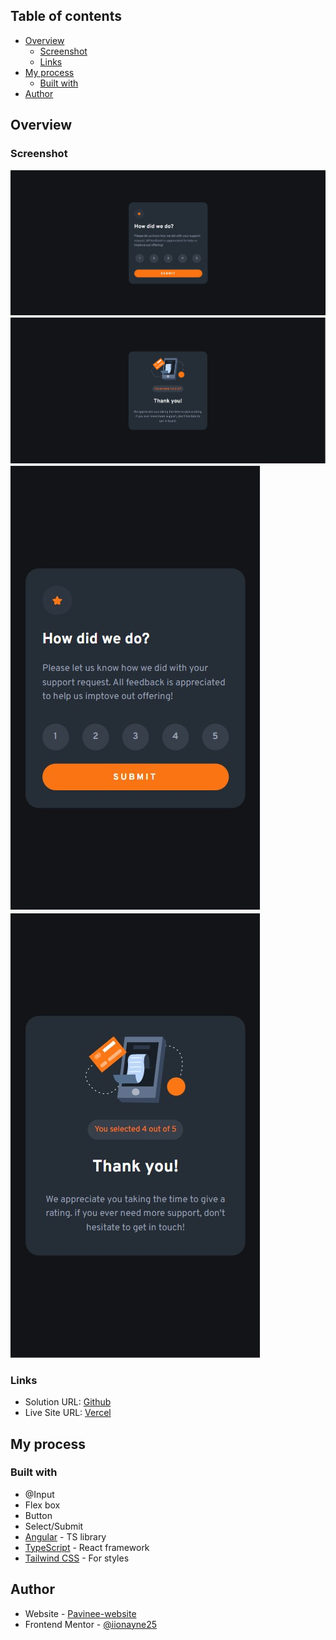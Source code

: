 ## Table of contents

- [Overview](#overview)
  - [Screenshot](#screenshot)
  - [Links](#links)
- [My process](#my-process)
  - [Built with](#built-with)
- [Author](#author)

## Overview

### Screenshot

![desktop](/src/assets/screenshots/desktop.jpg)
![desktop-thankyou-state](/src/assets/screenshots/desktop-thankyou-state.jpg)
![mobile](/src/assets/screenshots/mobile.jpg)
![mobile-thankyou-state](/src/assets/screenshots/mobile-thankyou-state.jpg)


### Links

- Solution URL: [Github](https://github.com/iionayne25/interactive-rating)
- Live Site URL: [Vercel](https://interactive-rating-by-pavinee.vercel.app/)

## My process

### Built with

- @Input
- Flex box
- Button
- Select/Submit
- [Angular](https://reactjs.org/) - TS library
- [TypeScript](https://www.typescriptlang.org/) - React framework
- [Tailwind CSS](https://tailwindcss.com/) - For styles

## Author

- Website - [Pavinee-website](https://pavineesut-website.vercel.app/)
- Frontend Mentor - [@iionayne25](https://www.frontendmentor.io/profile/iionayne25)